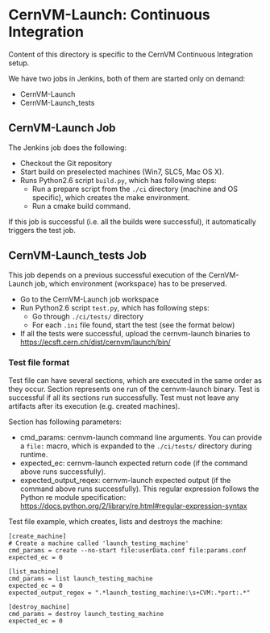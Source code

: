 CernVM-Launch: Continuous Integration
=====================================

Content of this directory is specific to the CernVM Continuous Integration setup.

We have two jobs in Jenkins, both of them are started only on demand:
- CernVM-Launch
- CernVM-Launch_tests

CernVM-Launch Job
-----------------
The Jenkins job does the following:
- Checkout the Git repository
- Start build on preselected machines (Win7, SLC5, Mac OS X).
- Runs Python2.6 script `build.py`, which has following steps:
    - Run a prepare script from the `./ci` directory (machine and OS specific), which creates the make environment.
    - Run a cmake build command.

If this job is successful (i.e. all the builds were successful), it automatically triggers the test job.


CernVM-Launch_tests Job
-----------------------
This job depends on a previous successful execution of the CernVM-Launch job, which environment (workspace) has to be preserved.

- Go to the CernVM-Launch job workspace
- Run Python2.6 script `test.py`, which has following steps:
    - Go through `./ci/tests/` directory
    - For each `.ini` file found, start the test (see the format below)
- If all the tests were successful, upload the cernvm-launch binaries to https://ecsft.cern.ch/dist/cernvm/launch/bin/


### Test file format

Test file can have several sections, which are executed in the same order as they occur.
Section represents one run of the cernvm-launch binary. Test is successful if all its
sections run successfully. Test must not leave any artifacts after its execution (e.g.
created machines).

Section has following parameters:
- cmd_params: cernvm-launch command line arguments. You can provide a 
  `file:` macro, which is expanded to the `./ci/tests/` directory during runtime.
- expected_ec: cernvm-launch expected return code (if the command above runs successfully).
- expected_output_reqex: cernvm-launch expected output (if the command above runs successfully).
  This regular expression follows the Python re module specification: https://docs.python.org/2/library/re.html#regular-expression-syntax


Test file example, which creates, lists and destroys the machine:

    [create_machine]
    # Create a machine called 'launch_testing_machine'
    cmd_params = create --no-start file:userData.conf file:params.conf
    expected_ec = 0

    [list_machine]
    cmd_params = list launch_testing_machine
    expected_ec = 0
    expected_output_regex = ".*launch_testing_machine:\s+CVM:.*port:.*"

    [destroy_machine]
    cmd_params = destroy launch_testing_machine
    expected_ec = 0

